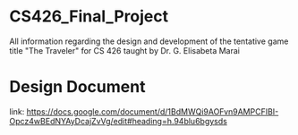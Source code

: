 # CS426_Final_Project
All information regarding the design and development of the tentative game title "The Traveler" for CS 426 taught by Dr. G. Elisabeta Marai

# Design Document
link: https://docs.google.com/document/d/1BdMWQi9AOFvn9AMPCFIBI-Opcz4wBEdNYAyDcajZvVg/edit#heading=h.94blu6bgysds
